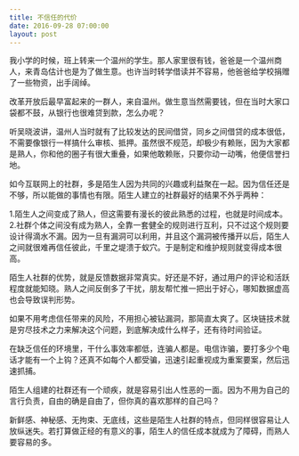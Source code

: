 ```yaml
---
title: 不信任的代价
date: 2016-09-28 07:00:00
layout: post
---
```


我小学的时候，班上转来一个温州的学生。那人家里很有钱，爸爸是一个温州商人，来青岛估计也是为了做生意。也许当时转学借读并不容易，他爸爸给学校捐赠了一些物资，出手阔绰。

改革开放后最早富起来的一群人，来自温州。做生意当然需要钱，但在当时大家口袋都不鼓，从银行也很难贷到款，怎么办呢？

听吴晓波讲，温州人当时就有了比较发达的民间借贷，同乡之间借贷的成本很低，不需要像银行一样搞什么审核、抵押。虽然很不规范，却极少有赖账，因为大家都是熟人，你和他的圈子有很大重叠，如果他敢赖账，只要你动一动嘴，他便信誉扫地。

如今互联网上的社群，多是陌生人因为共同的兴趣或利益聚在一起。因为信任还是不够，所以能做的事情也有限。陌生人建立的社群最好的结果不外乎两种：

1.陌生人之间变成了熟人，但这需要有漫长的彼此熟悉的过程，也就是时间成本。
2.社群个体之间没有成为熟人，全靠一套健全的规则进行互利，只不过这个规则要设计得滴水不漏。因为一旦有漏洞可以利用，并且这个漏洞被传播开以后，陌生人之间就很难再信任彼此，千里之堤溃于蚁穴。于是制定和维护规则就变得成本很高。

陌生人社群的优势，就是反馈数据非常真实。好还是不好，通过用户的评论和活跃程度就能知晓。熟人之间反倒多了干扰，朋友帮忙推一把出于好心，哪知数据虚高也会导致误判形势。

如果不用考虑信任带来的风险，不用担心被钻漏洞，那简直太爽了。区块链技术就是穷尽技术之力来解决这个问题，到底解决成什么样子，还有待时间验证。

在缺乏信任的环境里，干什么事效率都低，连骗人都是。电信诈骗，要打多少个电话才能有一个上钩？还真不如每个人都受骗，迅速引起重视成为重案要案，然后迅速抓捕。

陌生人组建的社群还有一个顽疾，就是容易引出人性恶的一面。因为不用为自己的言行负责，自由的确是自由了，但你真的喜欢那样的自己吗？

新鲜感、神秘感、无拘束、无底线，这些是陌生人社群的特点，但同样很容易让人放纵迷失。若打算做正经的有意义的事，陌生人的信任成本就成为了障碍，而熟人要容易的多。
